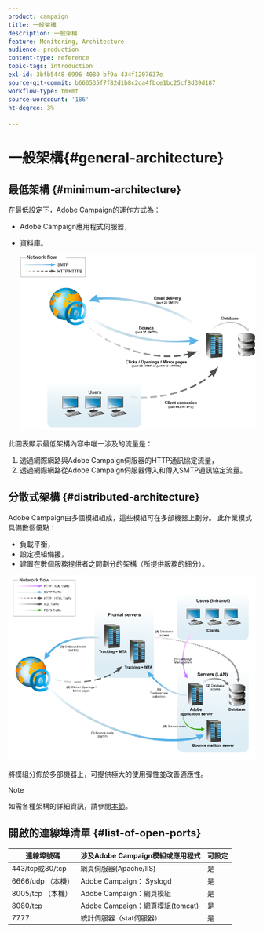 ```yaml
---
product: campaign
title: 一般架構
description: 一般架構
feature: Monitoring, Architecture
audience: production
content-type: reference
topic-tags: introduction
exl-id: 3bfb5448-6996-4080-bf9a-434f1207637e
source-git-commit: b666535f7f82d1b8c2da4fbce1bc25cf8d39d187
workflow-type: tm+mt
source-wordcount: '186'
ht-degree: 3%

---
```


# 一般架構{#general-architecture}



## 最低架構 {#minimum-architecture}

在最低設定下，Adobe Campaign的運作方式為：

* Adobe Campaign應用程式伺服器，
* 資料庫。

  ![](assets/formation_exploitation.png)

此圖表顯示最低架構內容中唯一涉及的流量是：

1. 透過網際網路與Adobe Campaign伺服器的HTTP通訊協定流量，
1. 透過網際網路從Adobe Campaign伺服器傳入和傳入SMTP通訊協定流量。

## 分散式架構 {#distributed-architecture}

Adobe Campaign由多個模組組成，這些模組可在多部機器上劃分。 此作業模式具備數個優點：

* 負載平衡，
* 設定模組備援，
* 建置在數個服務提供者之間劃分的架構（所提供服務的細分）。

![](assets/architecturerepartie.png)

將模組分佈於多部機器上，可提供極大的使用彈性並改善適應性。

>[!NOTE]
>
>如需各種架構的詳細資訊，請參閱[本節](../../installation/using/general-architecture.md)。

## 開啟的連線埠清單 {#list-of-open-ports}

| 連線埠號碼 | 涉及Adobe Campaign模組或應用程式 | 可設定 |
|---|---|---|
| 443/tcp或80/tcp | 網頁伺服器(Apache/IIS) | 是 |
| 6666/udp （本機） | Adobe Campaign： Syslogd | 是 |
| 8005/tcp （本機） | Adobe Campaign：網頁模組 | 是 |
| 8080/tcp | Adobe Campaign：網頁模組(tomcat) | 是 |
| 7777 | 統計伺服器（stat伺服器） | 是 |
